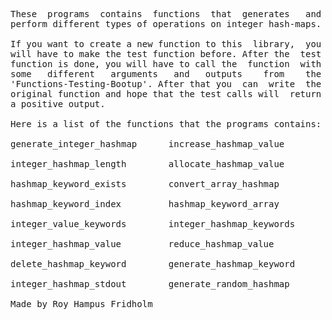 
<pre>
These  programs  contains  functions  that  generates   and
perform different types of operations on integer hash-maps.

If you want to create a new function to this  library,  you
will have to make the test function before. After the  test
function is done, you will have to call the  function  with
some   different   arguments   and   outputs    from    the
'Functions-Testing-Bootup'. After that you  can  write  the
original function and hope that the test calls will  return
a positive output.

Here is a list of the functions that the programs contains:

generate_integer_hashmap      increase_hashmap_value

integer_hashmap_length        allocate_hashmap_value

hashmap_keyword_exists        convert_array_hashmap

hashmap_keyword_index         hashmap_keyword_array

integer_value_keywords        integer_hashmap_keywords

integer_hashmap_value         reduce_hashmap_value

delete_hashmap_keyword        generate_hashmap_keyword

integer_hashmap_stdout        generate_random_hashmap

Made by Roy Hampus Fridholm
</pre>
